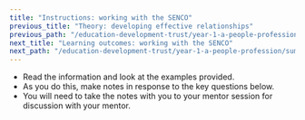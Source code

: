 ```yaml
---
title: "Instructions: working with the SENCO"
previous_title: "Theory: developing effective relationships"
previous_path: "/education-development-trust/year-1-a-people-profession/summer-week-3-ect-theory-developing-effective-relationships"
next_title: "Learning outcomes: working with the SENCO"
next_path: "/education-development-trust/year-1-a-people-profession/summer-week-3-ect-learning-outcomes-working-with-the-senco"
---
```



- Read the information and look at the examples provided.
- As you do this, make notes in response to the key questions below.
- You will need to take the notes with you to your mentor session for discussion with your mentor.
